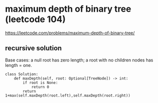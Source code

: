 # maximum depth of binary tree (leetcode 104)

https://leetcode.com/problems/maximum-depth-of-binary-tree/

## recursive solution

Base cases: a null root has zero length; 
a root with no children nodes has length = one.

```
class Solution:
    def maxDepth(self, root: Optional[TreeNode]) -> int:
        if root is None:
            return 0
        return 1+max(self.maxDepth(root.left),self.maxDepth(root.right))
```
